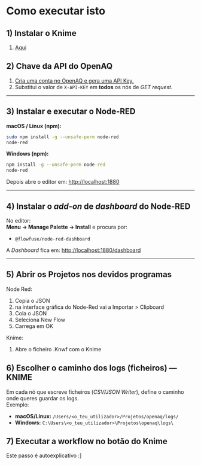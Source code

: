 # Como executar isto

## 1) Instalar o Knime

1. [Aqui](https://www.knime.com/downloads)

## 2) Chave da API do OpenAQ

1. [Cria uma conta no OpenAQ e gera uma API Key.](https://explore.openaq.org/register)  
2. Substitui o valor de `X-API-KEY` em **todos** os nós de *GET request*.

---

## 3) Instalar e executar o Node-RED

**macOS / Linux (npm):**
~~~bash
sudo npm install -g --unsafe-perm node-red
node-red
~~~

**Windows (npm):**
~~~cmd
npm install -g --unsafe-perm node-red
node-red
~~~

Depois abre o editor em: [http://localhost:1880](http://localhost:1880)

---

## 4) Instalar o *add-on* de *dashboard* do Node-RED

No editor:  
**Menu → Manage Palette → Install** e procura por:
- `@flowfuse/node-red-dashboard`

A *Dashboard* fica em: [http://localhost:1880/dashboard](http://localhost:1880/dashboard)

---

## 5) Abrir os Projetos nos devidos programas

Node Red:

1. Copia o JSON
2. na interface gráfica do Node-Red vai a Importar > Clipboard
3. Cola o JSON
4. Seleciona New Flow
5. Carrega em OK

Knime:

1. Abre o ficheiro .Knwf com o Knime


## 6) Escolher o caminho dos logs (ficheiros) — KNIME

Em cada nó que escreve ficheiros (*CSV/JSON Writer*), define o caminho onde queres guardar os logs.  
Exemplo:
- **macOS/Linux:** `/Users/<o_teu_utilizador>/Projetos/openaq/logs/`
- **Windows:** `C:\Users\<o_teu_utilizador>\Projetos\openaq\logs\`

## 7) Executar a workflow no botão do Knime

Este passo é autoexplicativo :] 

